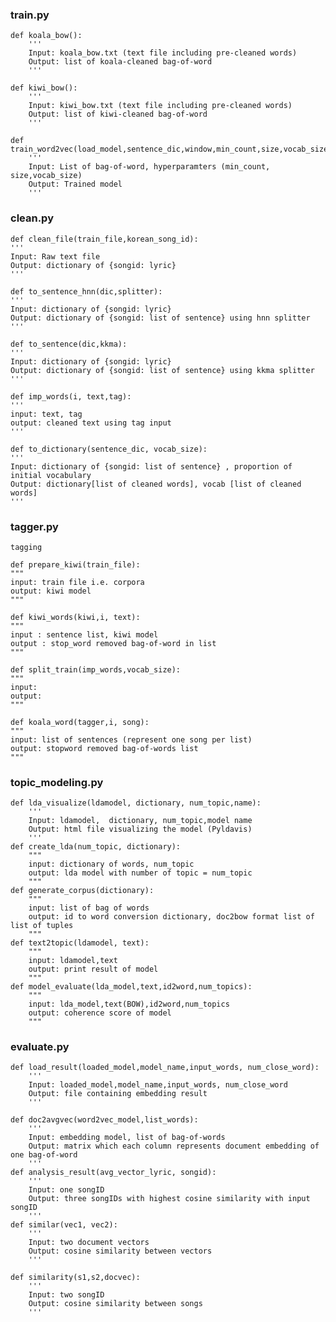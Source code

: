 ### train.py 
    
    def koala_bow():
        '''
        Input: koala_bow.txt (text file including pre-cleaned words) 
        Output: list of koala-cleaned bag-of-word
        '''

    def kiwi_bow():
        '''
        Input: kiwi_bow.txt (text file including pre-cleaned words) 
        Output: list of kiwi-cleaned bag-of-word
        '''

    def train_word2vec(load_model,sentence_dic,window,min_count,size,vocab_size):
        '''
        Input: List of bag-of-word, hyperparamters (min_count, size,vocab_size) 
        Output: Trained model 
        '''


### clean.py
    def clean_file(train_file,korean_song_id):
    '''
    Input: Raw text file 
    Output: dictionary of {songid: lyric}
    '''

    def to_sentence_hnn(dic,splitter):
    '''
    Input: dictionary of {songid: lyric}
    Output: dictionary of {songid: list of sentence} using hnn splitter
    '''

    def to_sentence(dic,kkma):
    '''
    Input: dictionary of {songid: lyric}
    Output: dictionary of {songid: list of sentence} using kkma splitter
    '''

    def imp_words(i, text,tag):
    '''
    input: text, tag 
    output: cleaned text using tag input
    '''

    def to_dictionary(sentence_dic, vocab_size):
    '''
    Input: dictionary of {songid: list of sentence} , proportion of initial vocabulary
    Output: dictionary[list of cleaned words], vocab [list of cleaned words]
    '''

### tagger.py
    tagging

    def prepare_kiwi(train_file):
    """
    input: train file i.e. corpora
    output: kiwi model
    """

    def kiwi_words(kiwi,i, text): 
    """
    input : sentence list, kiwi model
    output : stop_word removed bag-of-word in list
    """

    def split_train(imp_words,vocab_size):
    """
    input: 
    output: 
    """

    def koala_word(tagger,i, song):
    """
    input: list of sentences (represent one song per list)
    output: stopword removed bag-of-words list
    """

### topic_modeling.py

    def lda_visualize(ldamodel, dictionary, num_topic,name):
        '''
        Input: ldamodel,  dictionary, num_topic,model name
        Output: html file visualizing the model (Pyldavis)
        '''
    def create_lda(num_topic, dictionary):
        """
        input: dictionary of words, num_topic
        output: lda model with number of topic = num_topic 
        """
    def generate_corpus(dictionary):
        """
        input: list of bag of words
        output: id to word conversion dictionary, doc2bow format list of list of tuples 
        """
    def text2topic(ldamodel, text):
        """
        input: ldamodel,text
        output: print result of model 
        """
    def model_evaluate(lda_model,text,id2word,num_topics):
        """
        input: lda_model,text(BOW),id2word,num_topics 
        output: coherence score of model
        """

### evaluate.py

    def load_result(loaded_model,model_name,input_words, num_close_word):
        '''
        Input: loaded_model,model_name,input_words, num_close_word
        Output: file containing embedding result
        '''

    def doc2avgvec(word2vec_model,list_words):
        '''
        Input: embedding model, list of bag-of-words 
        Output: matrix which each column represents document embedding of one bag-of-word
        '''
    def analysis_result(avg_vector_lyric, songid):
        '''
        Input: one songID
        Output: three songIDs with highest cosine similarity with input songID
        '''
    def similar(vec1, vec2):
        '''
        Input: two document vectors
        Output: cosine similarity between vectors
        '''

    def similarity(s1,s2,docvec):
        '''
        Input: two songID
        Output: cosine similarity between songs
        '''
